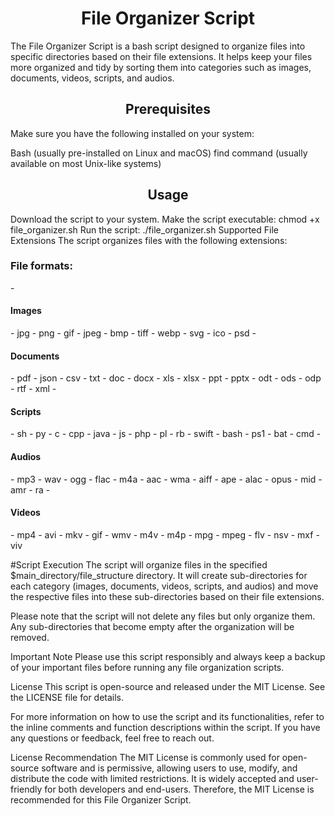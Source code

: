 <h1 align="center">File Organizer Script</h1>

The File Organizer Script is a bash script designed to organize files into specific directories based on their file extensions. It helps keep your files more organized and tidy by sorting them into categories such as images, documents, videos, scripts, and audios.

<h2 align="center">Prerequisites</h2>
Make sure you have the following installed on your system:

Bash (usually pre-installed on Linux and macOS)
find command (usually available on most Unix-like systems)
<h2 align="center">Usage</h2>
Download the script to your system.
Make the script executable: chmod +x file_organizer.sh
Run the script: ./file_organizer.sh
Supported File Extensions
The script organizes files with the following extensions:
<h3>File formats:</h3>
- <h4>Images</h4>
  - jpg
  - png
  - gif
  - jpeg
  - bmp
  - tiff
  - webp
  - svg
  - ico
  - psd
- <h4>Documents</h4>
  - pdf
  - json
  - csv
  - txt
  - doc
  - docx
  - xls
  - xlsx
  - ppt
  - pptx
  - odt
  - ods
  - odp
  - rtf
  - xml
- <h4>Scripts</h4>
  - sh
  - py
  - c
  - cpp
  - java
  - js
  - php
  - pl
  - rb
  - swift
  - bash
  - ps1
  - bat
  - cmd
- <h4>Audios</h4>
  - mp3
  - wav
  - ogg
  - flac
  - m4a
  - aac
  - wma
  - aiff
  - ape
  - alac
  - opus
  - mid
  - amr
  - ra
- <h4>Videos</h4>
  - mp4
  - avi
  - mkv
  - gif
  - wmv
  - m4v
  - m4p
  - mpg
  - mpeg
  - flv
  - nsv
  - mxf
  - viv

#Script Execution
The script will organize files in the specified $main_directory/file_structure directory. It will create sub-directories for each category (images, documents, videos, scripts, and audios) and move the respective files into these sub-directories based on their file extensions.

Please note that the script will not delete any files but only organize them. Any sub-directories that become empty after the organization will be removed.

Important Note
Please use this script responsibly and always keep a backup of your important files before running any file organization scripts.

License
This script is open-source and released under the MIT License. See the LICENSE file for details.

For more information on how to use the script and its functionalities, refer to the inline comments and function descriptions within the script. If you have any questions or feedback, feel free to reach out.

License Recommendation
The MIT License is commonly used for open-source software and is permissive, allowing users to use, modify, and distribute the code with limited restrictions. It is widely accepted and user-friendly for both developers and end-users. Therefore, the MIT License is recommended for this File Organizer Script.

